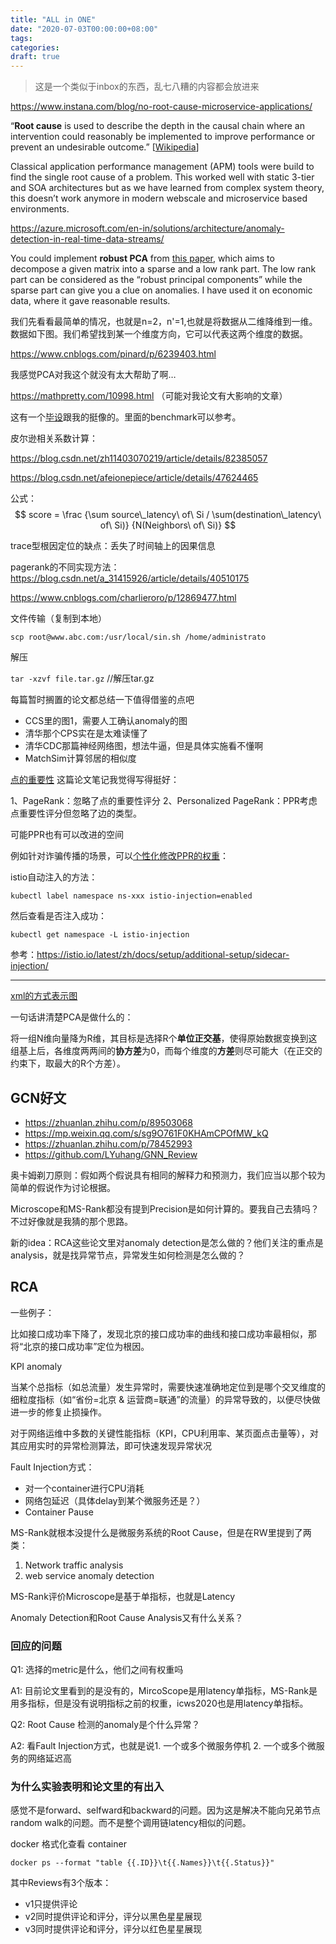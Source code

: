```yaml
---
title: "ALL in ONE"
date: "2020-07-03T00:00:00+08:00"
tags: 
categories: 
draft: true
---
```


> 这是一个类似于inbox的东西，乱七八糟的内容都会放进来



https://www.instana.com/blog/no-root-cause-microservice-applications/

“**Root cause** is used to describe the depth in the causal chain where an intervention could reasonably be implemented to improve performance or prevent an undesirable outcome.” [[Wikipedia](https://en.wikipedia.org/wiki/Root_cause)]

Classical application performance management (APM) tools were build to find the single root cause of a problem. This worked well with static 3-tier and SOA architectures but as we have learned from complex system theory, this doesn’t work anymore in modern webscale and microservice based environments.



https://azure.microsoft.com/en-in/solutions/architecture/anomaly-detection-in-real-time-data-streams/

You could implement **robust PCA** from [this paper](https://arxiv.org/pdf/0912.3599.pdf), which aims to decompose a given matrix into a sparse and a low rank part. The low rank part can be considered as the “robust principal components” while the sparse part can give you a clue on anomalies. I have used it on economic data, where it gave reasonable results.



我们先看看最简单的情况，也就是n=2，n'=1,也就是将数据从二维降维到一维。数据如下图。我们希望找到某一个维度方向，它可以代表这两个维度的数据。

https://www.cnblogs.com/pinard/p/6239403.html

我感觉PCA对我这个就没有太大帮助了啊…



https://mathpretty.com/10998.html （可能对我论文有大影响的文章）



这有一个[毕设](https://walkdeadtobe.github.io/2020/06/11/毕设/)跟我的挺像的。里面的benchmark可以参考。



皮尔逊相关系数计算：

https://blog.csdn.net/zh11403070219/article/details/82385057

https://blog.csdn.net/afeionepiece/article/details/47624465



公式：
$$
score = \frac {\sum source\_latency\ of\ Si / \sum(destination\_latency\ of\ Si)} {N(Neighbors\ of\ Si)}
$$




trace型根因定位的缺点：丢失了时间轴上的因果信息



pagerank的不同实现方法：https://blog.csdn.net/a_31415926/article/details/40510175

https://www.cnblogs.com/charlieroro/p/12869477.html



文件传输（复制到本地）

```shell
scp root@www.abc.com:/usr/local/sin.sh /home/administrato
```



解压

`tar -xzvf file.tar.gz` //解压tar.gz



每篇暂时搁置的论文都总结一下值得借鉴的点吧

- CCS里的图1，需要人工确认anomaly的图
- 清华那个CPS实在是太难读懂了
- 清华CDC那篇神经网络图，想法牛逼，但是具体实施看不懂啊
- MatchSim计算邻居的相似度



[点的重要性](https://blog.csdn.net/kindred_joe/article/details/102584337) 这篇论文笔记我觉得写得挺好：

1、PageRank：忽略了点的重要性评分
2、Personalized PageRank：PPR考虑点重要性评分但忽略了边的类型。

可能PPR也有可以改进的空间

例如针对诈骗传播的场景，可以[个性化修改PPR的权重](https://zhuanlan.zhihu.com/p/64065188)：





istio自动注入的方法：

```shell
kubectl label namespace ns-xxx istio-injection=enabled
```

然后查看是否注入成功：

```shell
kubectl get namespace -L istio-injection
```



参考：https://istio.io/latest/zh/docs/setup/additional-setup/sidecar-injection/

---



[xml的方式表示图](https://github.com/amir-f/delta-simrank/blob/master/non_mr_simrank/test/simrank_test_graph_widom.graphml)



一句话讲清楚PCA是做什么的：

将一组N维向量降为R维，其目标是选择R个**单位正交基**，使得原始数据变换到这组基上后，各维度两两间的**协方差**为0，而每个维度的**方差**则尽可能大（在正交的约束下，取最大的R个方差）。



## GCN好文

- https://zhuanlan.zhihu.com/p/89503068
- https://mp.weixin.qq.com/s/sg9O761F0KHAmCPOfMW_kQ
- https://zhuanlan.zhihu.com/p/78452993
- https://github.com/LYuhang/GNN_Review







奥卡姆剃刀原则：假如两个假说具有相同的解释力和预测力，我们应当以那个较为简单的假说作为讨论根据。



Microscope和MS-Rank都没有提到Precision是如何计算的。要我自己去猜吗？不过好像就是我猜的那个思路。



新的idea：RCA这些论文里对anomaly detection是怎么做的？他们关注的重点是analysis，就是找异常节点，异常发生如何检测是怎么做的？



## RCA

一些例子：

比如接口成功率下降了，发现北京的接口成功率的曲线和接口成功率最相似，那将“北京的接口成功率”定位为根因。

KPI anomaly

当某个总指标（如总流量）发生异常时，需要快速准确地定位到是哪个交叉维度的细粒度指标（如“省份=北京 & 运营商=联通”的流量）的异常导致的，以便尽快做进一步的修复止损操作。

对于网络运维中多数的关键性能指标（KPI，CPU利用率、某页面点击量等），对其应用实时的异常检测算法，即可快速发现异常状况

Fault Injection方式：

- 对一个container进行CPU消耗
- 网络包延迟（具体delay到某个微服务还是？）
- Container Pause



MS-Rank就根本没提什么是微服务系统的Root Cause，但是在RW里提到了两类：

1. Network traffic analysis
2. web service anomaly detection

MS-Rank评价Microscope是基于单指标，也就是Latency



Anomaly Detection和Root Cause Analysis又有什么关系？



### 回应的问题

Q1: 选择的metric是什么，他们之间有权重吗

A1: 目前论文里看到的是没有的，MircoScope是用latency单指标，MS-Rank是用多指标，但是没有说明指标之前的权重，icws2020也是用latency单指标。

Q2: Root Cause 检测的anomaly是个什么异常？

A2: 看Fault Injection方式，也就是说1. 一个或多个微服务停机 2. 一个或多个微服务的网络延迟高



### 为什么实验表明和论文里的有出入

感觉不是forward、selfward和backward的问题。因为这是解决不能向兄弟节点random walk的问题。而不是整个调用链latency相似的问题。





docker 格式化查看 container

```shell
docker ps --format "table {{.ID}}\t{{.Names}}\t{{.Status}}"
```



其中Reviews有3个版本：

- v1只提供评论
- v2同时提供评论和评分，评分以黑色星星展现
- v3同时提供评论和评分，评分以红色星星展现